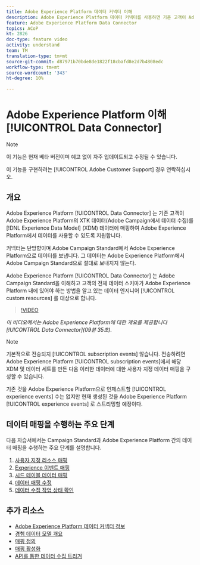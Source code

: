 ```yaml
---
title: Adobe Experience Platform 데이터 커넥터 이해
description: Adobe Experience Platform 데이터 커넥터를 사용하면 기존 고객이 Adobe Experience Platform의 XDM(Experience Data Model) 데이터에 XTK 데이터(Campaign에서 인제스트된 데이터)를 매핑하여 Adobe Experience Platform에서 데이터를 이용할 수 있도록 할 수 있습니다.
feature: Adobe Experience Platform Data Connector
topics: ACoP
kt: 2826
doc-type: feature video
activity: understand
team: TM
translation-type: tm+mt
source-git-commit: d87971b70bde8de1822f18cbafd8e2d7b4808edc
workflow-type: tm+mt
source-wordcount: '343'
ht-degree: 10%

---
```



# Adobe Experience Platform 이해 [!UICONTROL Data Connector]

>[!NOTE]
>
>이 기능은 현재 베타 버전이며 예고 없이 자주 업데이트되고 수정될 수 있습니다.
>
>이 기능을 구현하려는 [!UICONTROL Adobe Customer Support] 경우 연락하십시오.

## 개요

Adobe Experience Platform [!UICONTROL Data Connector] 는 기존 고객이 Adobe Experience Platform의 XTK 데이터(Adobe Campaign에서 데이터 수집)를 [!DNL Experience Data Model] (XDM) 데이터에 매핑하여 Adobe Experience Platform에서 데이터를 사용할 수 있도록 지원합니다.

커넥터는 단방향이며 Adobe Campaign Standard에서 Adobe Experience Platform으로 데이터를 보냅니다. 그 데이터는 Adobe Experience Platform에서 Adobe Campaign Standard으로 절대로 보내지지 않는다.

Adobe Experience Platform [!UICONTROL Data Connector] 는 Adobe Campaign Standard을 이해하고 고객의 전체 데이터 스키마가 Adobe Experience Platform 내에 있어야 하는 방법을 알고 있는 데이터 엔지니어 [!UICONTROL custom resources] 를 대상으로 합니다.

>[!VIDEO](https://video.tv.adobe.com/v/27304?quality=12)

*이 비디오에서는 Adobe Experience Platform에 대한 개요를 제공합니다[!UICONTROL Data Connector](09분 35초).*

>[!NOTE]
>
>기본적으로 전송되지 [!UICONTROL subscription events] 않습니다. 전송하려면 Adobe Experience Platform [!UICONTROL subscription events]에서 해당 XDM 및 데이터 세트를 만든 다음 이러한 데이터에 대한 사용자 지정 데이터 매핑을 구성할 수 있습니다.
>
>기존 것을 Adobe Experience Platform으로 인제스트할 [!UICONTROL experience events] 수는 없지만 현재 생성된 것을 Adobe Experience Platform [!UICONTROL experience events] 로 스트리밍할 예정이다.

## 데이터 매핑을 수행하는 주요 단계

다음 자습서에서는 Campaign Standard과 Adobe Experience Platform 간의 데이터 매핑을 수행하는 주요 단계를 설명합니다.

1. [사용자 지정 리소스 매핑](/help/administrating/adobe-experience-platform-data-connector/mapping-custom-resources.md)
2. [Experience 이벤트 매핑](/help/administrating/adobe-experience-platform-data-connector/mapping-experience-events.md)
3. [시드 테이블 데이터 매핑](/help/administrating/adobe-experience-platform-data-connector/mapping-seed-table-data.md)
4. [데이터 매핑 수정](/help/administrating/adobe-experience-platform-data-connector/modifying-data-mapping.md)
5. [데이터 수집 작업 상태 확인](/help/administrating/adobe-experience-platform-data-connector/checking-status-of-data-ingestion-jobs.md)

## 추가 리소스

* [Adobe Experience Platform 데이터 커넥터 정보](https://docs.adobe.com/content/help/en/campaign-standard/using/administrating/mapping-campaign-and-aep-data/aep-about-data-connector.html)
* [경험 데이터 모델 개요](https://docs.adobe.com/content/help/en/campaign-standard/using/administrating/mapping-campaign-and-aep-data/aep-data-model-overview.html)
* [매핑 정의](https://docs.adobe.com/content/help/en/campaign-standard/using/administrating/mapping-campaign-and-aep-data/aep-mapping-definition.html)
* [매핑 활성화](https://docs.adobe.com/content/help/en/campaign-standard/using/administrating/mapping-campaign-and-aep-data/aep-mapping-activation.html)
* [API를 통한 데이터 수집 트리거](https://docs.adobe.com/content/help/en/campaign-standard/using/administrating/mapping-campaign-and-aep-data/aep-triggering-data-ingestion.html)
